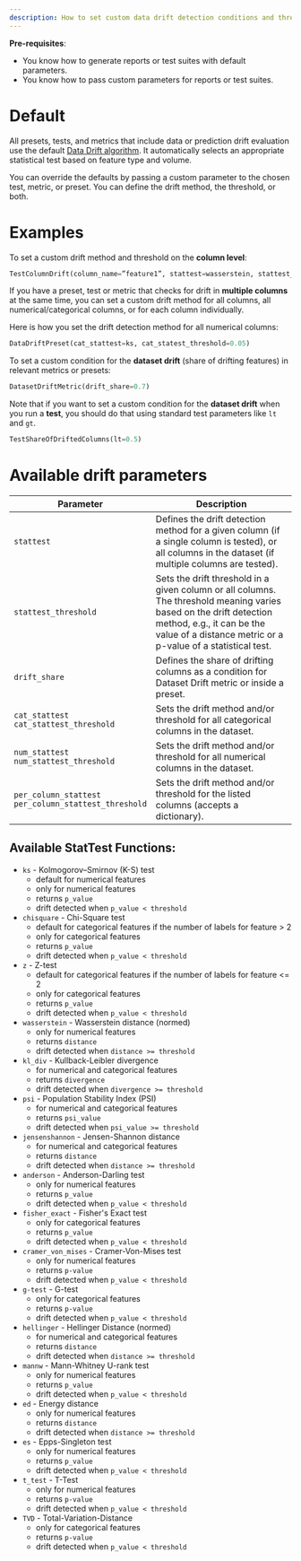 ```yaml
---
description: How to set custom data drift detection conditions and thresholds. 
---
```


**Pre-requisites**:
* You know how to generate reports or test suites with default parameters.
* You know how to pass custom parameters for reports or test suites.

# Default 

All presets, tests, and metrics that include data or prediction drift evaluation use the default [Data Drift algorithm](../reference/data-drift-algorithm.md). It automatically selects an appropriate statistical test based on feature type and volume. 

You can override the defaults by passing a custom parameter to the chosen test, metric, or preset. You can define the drift method, the threshold, or both. 

# Examples

To set a custom drift method and threshold on the **column level**:

```python
TestColumnDrift(column_name=”feature1”, stattest=wasserstein, stattest_threshold=0.2) 
```

If you have a preset, test or metric that checks for drift in **multiple columns** at the same time, you can set a custom drift method for all columns, all numerical/categorical columns, or for each column individually.

Here is how you set the drift detection method for all numerical columns:

```python
DataDriftPreset(cat_stattest=ks, cat_statest_threshold=0.05)
```

To set a custom condition for the **dataset drift** (share of drifting features) in relevant metrics or presets:

```python
DatasetDriftMetric(drift_share=0.7)
```

Note that if you want to set a custom condition for the **dataset drift** when you run a **test**, you should do that using standard test parameters like `lt` and `gt`. 

```python
TestShareOfDriftedColumns(lt=0.5)
```

# Available drift parameters

| Parameter | Description |
|---|---|
| `stattest` | Defines the drift detection method for a given column (if a single column is tested), or all columns in the dataset (if multiple columns are tested).  |
| `stattest_threshold` | Sets the drift threshold in a given column or all columns.<br>The threshold meaning varies based on the drift detection method, e.g., it can be the value of a distance metric or a p-value of a statistical test. |
| `drift_share` | Defines the share of drifting columns as a condition for Dataset Drift metric or inside a preset.  |
| `cat_stattest` <br>`cat_stattest_threshold` | Sets the drift method and/or threshold for all categorical columns in the dataset. |
| `num_stattest` <br>`num_stattest_threshold` | Sets the drift method and/or threshold for all numerical columns in the dataset. |
| `per_column_stattest`<br>`per_column_stattest_threshold` | Sets the drift method and/or threshold for the listed columns (accepts a dictionary).  |


## Available StatTest Functions:

- `ks` - Kolmogorov–Smirnov (K-S) test
  - default for numerical features
  - only for numerical features
  - returns `p_value`
  - drift detected when `p_value < threshold`
- `chisquare` - Chi-Square test
  - default for categorical features if the number of labels for feature > 2
  - only for categorical features
  - returns `p_value`
  - drift detected when `p_value < threshold`
- `z` - Z-test
  - default for categorical features if the number of labels for feature <= 2
  - only for categorical features
  - returns `p_value`
  - drift detected when `p_value < threshold`
- `wasserstein` - Wasserstein distance (normed)
  - only for numerical features
  - returns `distance`
  - drift detected when `distance >= threshold`
- `kl_div` - Kullback-Leibler divergence
  - for numerical and categorical features
  - returns `divergence`
  - drift detected when `divergence >= threshold`
- `psi` - Population Stability Index (PSI)
  - for numerical and categorical features
  - returns `psi_value`
  - drift detected when `psi_value >= threshold`
- `jensenshannon` - Jensen-Shannon distance
  - for numerical and categorical features
  - returns `distance`
  - drift detected when `distance >= threshold`
- `anderson` - Anderson-Darling test
  - only for numerical features
  - returns `p_value`
  - drift detected when `p_value < threshold`
- `fisher_exact` - Fisher's Exact test
  - only for categorical features
  - returns `p_value`
  - drift detected when `p_value < threshold`
- `cramer_von_mises` - Cramer-Von-Mises test
  - only for numerical features
  - returns `p-value`
  - drift detected when `p_value < threshold`
- `g-test` - G-test
  - only for categorical features
  - returns `p-value`
  - drift detected when `p_value < threshold`
- `hellinger` - Hellinger Distance (normed)
  - for numerical and categorical features
  - returns `distance`
  - drift detected when `distance >= threshold`
- `mannw` - Mann-Whitney U-rank test
  - only for numerical features
  - returns `p_value`
  - drift detected when `p_value < threshold`
- `ed` - Energy distance
  - only for numerical features
  - returns `distance`
  - drift detected when `distance >= threshold`
- `es` - Epps-Singleton test
  - only for numerical features
  - returns `p_value`
  - drift detected when `p_value < threshold`
- `t_test` - T-Test
  - only for numerical features
  - returns `p-value`
  - drift detected when `p_value < threshold`
- `TVD` - Total-Variation-Distance
  - only for categorical features
  - returns `p-value`
  - drift detected when `p_value < threshold`
